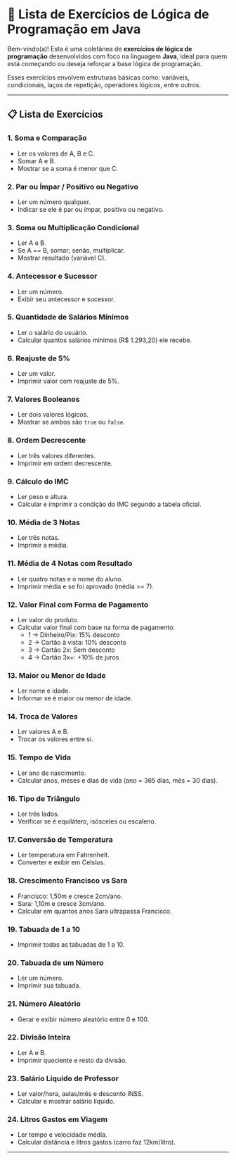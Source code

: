 # 🧠 Lista de Exercícios de Lógica de Programação em Java

Bem-vindo(a)! Esta é uma coletânea de **exercícios de lógica de programação** desenvolvidos com foco na linguagem **Java**, ideal para quem está começando ou deseja reforçar a base lógica de programação.

Esses exercícios envolvem estruturas básicas como: variáveis, condicionais, laços de repetição, operadores lógicos, entre outros.

---

## 📋 Lista de Exercícios

### 1. Soma e Comparação
- Ler os valores de A, B e C.
- Somar A e B.
- Mostrar se a soma é menor que C.

### 2. Par ou Ímpar / Positivo ou Negativo
- Ler um número qualquer.
- Indicar se ele é par ou ímpar, positivo ou negativo.

### 3. Soma ou Multiplicação Condicional
- Ler A e B.
- Se A == B, somar; senão, multiplicar.
- Mostrar resultado (variável C).

### 4. Antecessor e Sucessor
- Ler um número.
- Exibir seu antecessor e sucessor.

### 5. Quantidade de Salários Mínimos
- Ler o salário do usuário.
- Calcular quantos salários mínimos (R$ 1.293,20) ele recebe.

### 6. Reajuste de 5%
- Ler um valor.
- Imprimir valor com reajuste de 5%.

### 7. Valores Booleanos
- Ler dois valores lógicos.
- Mostrar se ambos são `true` ou `false`.

### 8. Ordem Decrescente
- Ler três valores diferentes.
- Imprimir em ordem decrescente.

### 9. Cálculo do IMC
- Ler peso e altura.
- Calcular e imprimir a condição do IMC segundo a tabela oficial.

### 10. Média de 3 Notas
- Ler três notas.
- Imprimir a média.

### 11. Média de 4 Notas com Resultado
- Ler quatro notas e o nome do aluno.
- Imprimir média e se foi aprovado (média >= 7).

### 12. Valor Final com Forma de Pagamento
- Ler valor do produto.
- Calcular valor final com base na forma de pagamento:
  - 1 → Dinheiro/Pix: 15% desconto
  - 2 → Cartão à vista: 10% desconto
  - 3 → Cartão 2x: Sem desconto
  - 4 → Cartão 3x+: +10% de juros

### 13. Maior ou Menor de Idade
- Ler nome e idade.
- Informar se é maior ou menor de idade.

### 14. Troca de Valores
- Ler valores A e B.
- Trocar os valores entre si.

### 15. Tempo de Vida
- Ler ano de nascimento.
- Calcular anos, meses e dias de vida (ano = 365 dias, mês = 30 dias).

### 16. Tipo de Triângulo
- Ler três lados.
- Verificar se é equilátero, isósceles ou escaleno.

### 17. Conversão de Temperatura
- Ler temperatura em Fahrenheit.
- Converter e exibir em Celsius.

### 18. Crescimento Francisco vs Sara
- Francisco: 1,50m e cresce 2cm/ano.
- Sara: 1,10m e cresce 3cm/ano.
- Calcular em quantos anos Sara ultrapassa Francisco.

### 19. Tabuada de 1 a 10
- Imprimir todas as tabuadas de 1 a 10.

### 20. Tabuada de um Número
- Ler um número.
- Imprimir sua tabuada.

### 21. Número Aleatório
- Gerar e exibir número aleatório entre 0 e 100.

### 22. Divisão Inteira
- Ler A e B.
- Imprimir quociente e resto da divisão.

### 23. Salário Líquido de Professor
- Ler valor/hora, aulas/mês e desconto INSS.
- Calcular e mostrar salário líquido.

### 24. Litros Gastos em Viagem
- Ler tempo e velocidade média.
- Calcular distância e litros gastos (carro faz 12km/litro).

---

